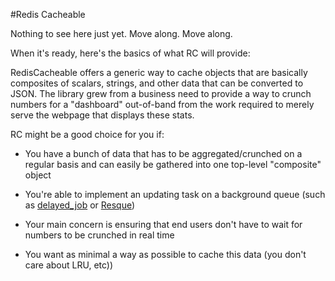 #Redis Cacheable

Nothing to see here just yet.  Move along.  Move along.

When it's ready, here's the basics of what RC will provide:

RedisCacheable offers a generic way to cache objects that are basically
composites of scalars, strings, and other data that can be converted to
JSON.  The library grew from a business need to provide a way to crunch 
numbers for a "dashboard" out-of-band from the work required to merely
serve the webpage that displays these stats.

RC might be a good choice for you if:

* You have a bunch of data that has to be aggregated/crunched on a
  regular basis and can easily be gathered into one top-level
"composite" object

* You're able to implement an updating task on a background queue (such
  as [delayed_job](http://github.com/tobi/delayed_job) or [Resque](http://github.com/defunkt/resque))

* Your main concern is ensuring that end users don't have to wait for
  numbers to be crunched in real time

* You want as minimal a way as possible to cache this data (you don't
  care about LRU, etc))
